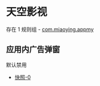 # 天空影视

存在 1 规则组 - [com.miaoying.appmy](/src/apps/com.miaoying.appmy.ts)

## 应用内广告弹窗

默认禁用

- [快照-0](https://i.gkd.li/import/12846524)
